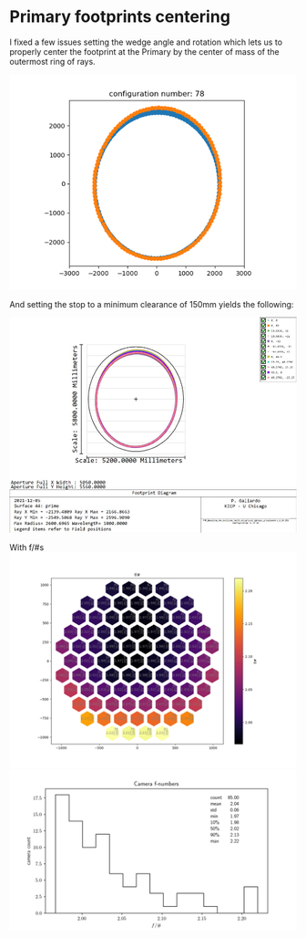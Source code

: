 # Primary footprints centering

I fixed a few issues setting the wedge
angle and rotation which lets us to properly
center the footprint at the Primary by the center of mass of the outermost ring of rays.

![](center_pri_footprint/footprint_rim_conf78.png)

And setting the stop to a minimum clearance of 150mm yields the following:

![](Footprints/TER/footprint_cam_78.JPG)

With f/#s
![](f_numbers/summary_fn.png)
![](f_numbers/cam_fnumbers_hist.png)
